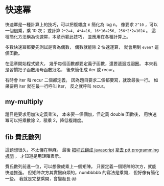 # 快速冪
快速冪是一種計算上的技巧，可以把複雜度 n 簡化為 log n。
像要求 `2^10` ，可以一個個乘，乘 10 次；
或計算 `2*2=4, 4*4=16, 16*16=256, 256*2*2=1024` 。
這種簡化方法稱為快速冪，本章示範此技巧，
並應用在各種計算上。

多數快速冪都要先測試是否為偶數，
偶數就能除 2 快速運算，
就會用到 `even?` 這個函數。

在這章開始程式變大，
幾乎每個函數都要定義子函數，還要遞迴或迴圈。
本來我是習慣把子函數用母函數冠名，
後來簡化成 iter 或 recur。

有時會 iter 和 recur 二個都定義，
因為題目要求二個都要寫，就改最後一行。
如果要用 iter 就在最一行呼叫 iter，
反之就呼叫 recur。

## my-multiply
題目是要求用加法定義乘法，
本來要一個個加，但定義 double 函數後，
用快速冪可以把乘數除 2，積乘 2，降低複雜度。

## fib 費氏數列
這題想很久，不太懂在幹麻。
最後 [把程式翻成 javascript](fast-expt.js) 
[拿去 ptt programming 板問](https://www.ptt.cc/bbs/Programming/M.1504409402.A.4D5.html) ，
才知道是用矩陣表示。

費氏數列前進一位，可以想像成乘上一個矩陣。
只要定義一個矩陣的次方，就能快速推進。
但矩陣次方其實蠻麻煩的，numbbbbb 的寫法是乘開，
但好像有簡化一些。
我就是完整乘開，會變超長 `@@`
